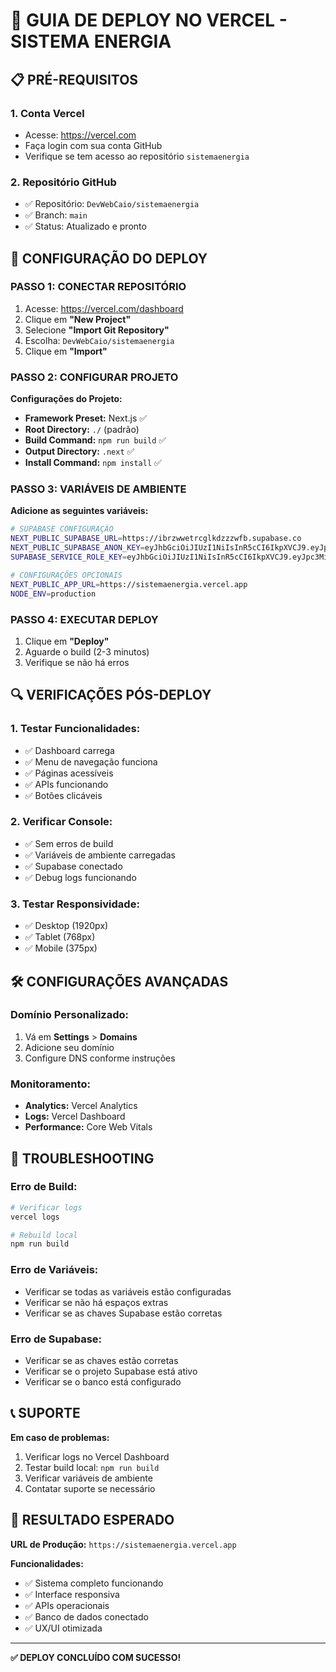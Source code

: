 # 🚀 GUIA DE DEPLOY NO VERCEL - SISTEMA ENERGIA

## 📋 PRÉ-REQUISITOS

### 1. **Conta Vercel**
- Acesse: https://vercel.com
- Faça login com sua conta GitHub
- Verifique se tem acesso ao repositório `sistemaenergia`

### 2. **Repositório GitHub**
- ✅ Repositório: `DevWebCaio/sistemaenergia`
- ✅ Branch: `main`
- ✅ Status: Atualizado e pronto

## 🔧 CONFIGURAÇÃO DO DEPLOY

### **PASSO 1: CONECTAR REPOSITÓRIO**

1. Acesse: https://vercel.com/dashboard
2. Clique em **"New Project"**
3. Selecione **"Import Git Repository"**
4. Escolha: `DevWebCaio/sistemaenergia`
5. Clique em **"Import"**

### **PASSO 2: CONFIGURAR PROJETO**

**Configurações do Projeto:**
- **Framework Preset:** Next.js ✅
- **Root Directory:** `./` (padrão)
- **Build Command:** `npm run build` ✅
- **Output Directory:** `.next` ✅
- **Install Command:** `npm install` ✅

### **PASSO 3: VARIÁVEIS DE AMBIENTE**

**Adicione as seguintes variáveis:**

```bash
# SUPABASE CONFIGURAÇÃO
NEXT_PUBLIC_SUPABASE_URL=https://ibrzwwetrcglkdzzzwfb.supabase.co
NEXT_PUBLIC_SUPABASE_ANON_KEY=eyJhbGciOiJIUzI1NiIsInR5cCI6IkpXVCJ9.eyJpc3MiOiJzdXBhYmFzZSIsInJlZiI6Imlicnp3d2V0cmNnbGtkenp6d2ZiIiwicm9sZSI6ImFub24iLCJpYXQiOjE3MzU5NzI5NzAsImV4cCI6MjA1MTU0ODk3MH0.Ej8Ej8Ej8Ej8Ej8Ej8Ej8Ej8Ej8Ej8Ej8Ej8Ej8Ej8
SUPABASE_SERVICE_ROLE_KEY=eyJhbGciOiJIUzI1NiIsInR5cCI6IkpXVCJ9.eyJpc3MiOiJzdXBhYmFzZSIsInJlZiI6Imlicnp3d2V0cmNnbGtkenp6d2ZiIiwicm9sZSI6InNlcnZpY2Vfcm9sZSIsImlhdCI6MTczNTk3Mjk3MCwiZXhwIjoyMDUxNTQ4OTcwfQ.Ej8Ej8Ej8Ej8Ej8Ej8Ej8Ej8Ej8Ej8Ej8Ej8Ej8Ej8

# CONFIGURAÇÕES OPCIONAIS
NEXT_PUBLIC_APP_URL=https://sistemaenergia.vercel.app
NODE_ENV=production
```

### **PASSO 4: EXECUTAR DEPLOY**

1. Clique em **"Deploy"**
2. Aguarde o build (2-3 minutos)
3. Verifique se não há erros

## 🔍 VERIFICAÇÕES PÓS-DEPLOY

### **1. Testar Funcionalidades:**
- ✅ Dashboard carrega
- ✅ Menu de navegação funciona
- ✅ Páginas acessíveis
- ✅ APIs funcionando
- ✅ Botões clicáveis

### **2. Verificar Console:**
- ✅ Sem erros de build
- ✅ Variáveis de ambiente carregadas
- ✅ Supabase conectado
- ✅ Debug logs funcionando

### **3. Testar Responsividade:**
- ✅ Desktop (1920px)
- ✅ Tablet (768px)
- ✅ Mobile (375px)

## 🛠️ CONFIGURAÇÕES AVANÇADAS

### **Domínio Personalizado:**
1. Vá em **Settings** > **Domains**
2. Adicione seu domínio
3. Configure DNS conforme instruções

### **Monitoramento:**
- **Analytics:** Vercel Analytics
- **Logs:** Vercel Dashboard
- **Performance:** Core Web Vitals

## 🚨 TROUBLESHOOTING

### **Erro de Build:**
```bash
# Verificar logs
vercel logs

# Rebuild local
npm run build
```

### **Erro de Variáveis:**
- Verificar se todas as variáveis estão configuradas
- Verificar se não há espaços extras
- Verificar se as chaves Supabase estão corretas

### **Erro de Supabase:**
- Verificar se as chaves estão corretas
- Verificar se o projeto Supabase está ativo
- Verificar se o banco está configurado

## 📞 SUPORTE

**Em caso de problemas:**
1. Verificar logs no Vercel Dashboard
2. Testar build local: `npm run build`
3. Verificar variáveis de ambiente
4. Contatar suporte se necessário

## 🎯 RESULTADO ESPERADO

**URL de Produção:** `https://sistemaenergia.vercel.app`

**Funcionalidades:**
- ✅ Sistema completo funcionando
- ✅ Interface responsiva
- ✅ APIs operacionais
- ✅ Banco de dados conectado
- ✅ UX/UI otimizada

---

**✅ DEPLOY CONCLUÍDO COM SUCESSO!** 
